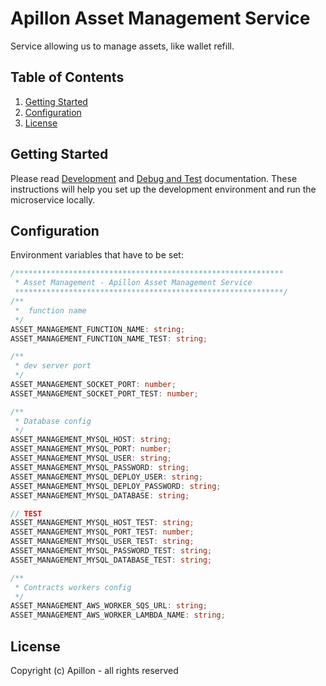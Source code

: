 # Apillon Asset Management Service

Service allowing us to manage assets, like wallet refill.

## Table of Contents

1. [Getting Started](#getting-started)
2. [Configuration](#configuration)
3. [License](#license)

## Getting Started

Please read [Development](../../docs/development.md)
and [Debug and Test](../../docs/debug-and-test.md) documentation. These
instructions will help you set up the development environment and run the
microservice locally.

## Configuration

Environment variables that have to be set:

```ts
/************************************************************
 * Asset Management - Apillon Asset Management Service
 ************************************************************/
/**
 *  function name
 */
ASSET_MANAGEMENT_FUNCTION_NAME: string;
ASSET_MANAGEMENT_FUNCTION_NAME_TEST: string;

/**
 * dev server port
 */
ASSET_MANAGEMENT_SOCKET_PORT: number;
ASSET_MANAGEMENT_SOCKET_PORT_TEST: number;

/**
 * Database config
 */
ASSET_MANAGEMENT_MYSQL_HOST: string;
ASSET_MANAGEMENT_MYSQL_PORT: number;
ASSET_MANAGEMENT_MYSQL_USER: string;
ASSET_MANAGEMENT_MYSQL_PASSWORD: string;
ASSET_MANAGEMENT_MYSQL_DEPLOY_USER: string;
ASSET_MANAGEMENT_MYSQL_DEPLOY_PASSWORD: string;
ASSET_MANAGEMENT_MYSQL_DATABASE: string;

// TEST
ASSET_MANAGEMENT_MYSQL_HOST_TEST: string;
ASSET_MANAGEMENT_MYSQL_PORT_TEST: number;
ASSET_MANAGEMENT_MYSQL_USER_TEST: string;
ASSET_MANAGEMENT_MYSQL_PASSWORD_TEST: string;
ASSET_MANAGEMENT_MYSQL_DATABASE_TEST: string;

/**
 * Contracts workers config
 */
ASSET_MANAGEMENT_AWS_WORKER_SQS_URL: string;
ASSET_MANAGEMENT_AWS_WORKER_LAMBDA_NAME: string;
```

## License

Copyright (c) Apillon - all rights reserved
